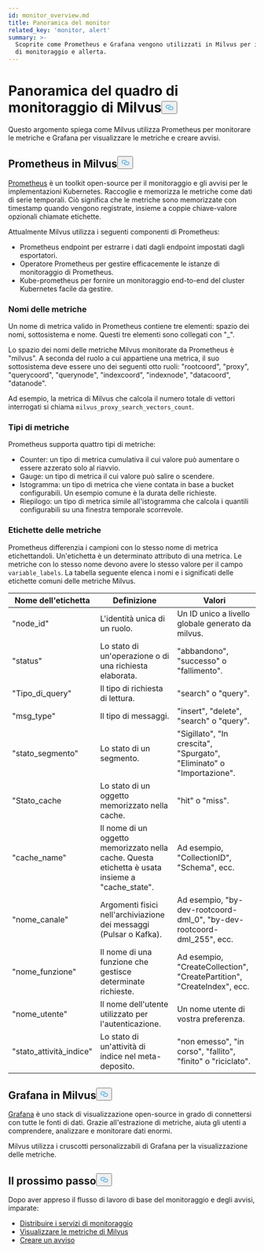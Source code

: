 ```yaml
---
id: monitor_overview.md
title: Panoramica del monitor
related_key: 'monitor, alert'
summary: >-
  Scoprite come Prometheus e Grafana vengono utilizzati in Milvus per i servizi
  di monitoraggio e allerta.
---
```

<h1 id="Milvus-monitoring-framework-overview" class="common-anchor-header">Panoramica del quadro di monitoraggio di Milvus<button data-href="#Milvus-monitoring-framework-overview" class="anchor-icon" translate="no">
      <svg translate="no"
        aria-hidden="true"
        focusable="false"
        height="20"
        version="1.1"
        viewBox="0 0 16 16"
        width="16"
      >
        <path
          fill="#0092E4"
          fill-rule="evenodd"
          d="M4 9h1v1H4c-1.5 0-3-1.69-3-3.5S2.55 3 4 3h4c1.45 0 3 1.69 3 3.5 0 1.41-.91 2.72-2 3.25V8.59c.58-.45 1-1.27 1-2.09C10 5.22 8.98 4 8 4H4c-.98 0-2 1.22-2 2.5S3 9 4 9zm9-3h-1v1h1c1 0 2 1.22 2 2.5S13.98 12 13 12H9c-.98 0-2-1.22-2-2.5 0-.83.42-1.64 1-2.09V6.25c-1.09.53-2 1.84-2 3.25C6 11.31 7.55 13 9 13h4c1.45 0 3-1.69 3-3.5S14.5 6 13 6z"
        ></path>
      </svg>
    </button></h1><p>Questo argomento spiega come Milvus utilizza Prometheus per monitorare le metriche e Grafana per visualizzare le metriche e creare avvisi.</p>
<h2 id="Prometheus-in-Milvus" class="common-anchor-header">Prometheus in Milvus<button data-href="#Prometheus-in-Milvus" class="anchor-icon" translate="no">
      <svg translate="no"
        aria-hidden="true"
        focusable="false"
        height="20"
        version="1.1"
        viewBox="0 0 16 16"
        width="16"
      >
        <path
          fill="#0092E4"
          fill-rule="evenodd"
          d="M4 9h1v1H4c-1.5 0-3-1.69-3-3.5S2.55 3 4 3h4c1.45 0 3 1.69 3 3.5 0 1.41-.91 2.72-2 3.25V8.59c.58-.45 1-1.27 1-2.09C10 5.22 8.98 4 8 4H4c-.98 0-2 1.22-2 2.5S3 9 4 9zm9-3h-1v1h1c1 0 2 1.22 2 2.5S13.98 12 13 12H9c-.98 0-2-1.22-2-2.5 0-.83.42-1.64 1-2.09V6.25c-1.09.53-2 1.84-2 3.25C6 11.31 7.55 13 9 13h4c1.45 0 3-1.69 3-3.5S14.5 6 13 6z"
        ></path>
      </svg>
    </button></h2><p><a href="https://prometheus.io/docs/introduction/overview/">Prometheus</a> è un toolkit open-source per il monitoraggio e gli avvisi per le implementazioni Kubernetes. Raccoglie e memorizza le metriche come dati di serie temporali. Ciò significa che le metriche sono memorizzate con timestamp quando vengono registrate, insieme a coppie chiave-valore opzionali chiamate etichette.</p>
<p>Attualmente Milvus utilizza i seguenti componenti di Prometheus:</p>
<ul>
<li>Prometheus endpoint per estrarre i dati dagli endpoint impostati dagli esportatori.</li>
<li>Operatore Prometheus per gestire efficacemente le istanze di monitoraggio di Prometheus.</li>
<li>Kube-prometheus per fornire un monitoraggio end-to-end del cluster Kubernetes facile da gestire.</li>
</ul>
<h3 id="Metric-names" class="common-anchor-header">Nomi delle metriche</h3><p>Un nome di metrica valido in Prometheus contiene tre elementi: spazio dei nomi, sottosistema e nome. Questi tre elementi sono collegati con "_".</p>
<p>Lo spazio dei nomi delle metriche Milvus monitorate da Prometheus è "milvus". A seconda del ruolo a cui appartiene una metrica, il suo sottosistema deve essere uno dei seguenti otto ruoli: "rootcoord", "proxy", "querycoord", "querynode", "indexcoord", "indexnode", "datacoord", "datanode".</p>
<p>Ad esempio, la metrica di Milvus che calcola il numero totale di vettori interrogati si chiama <code translate="no">milvus_proxy_search_vectors_count</code>.</p>
<h3 id="Metric-types" class="common-anchor-header">Tipi di metriche</h3><p>Prometheus supporta quattro tipi di metriche:</p>
<ul>
<li>Counter: un tipo di metrica cumulativa il cui valore può aumentare o essere azzerato solo al riavvio.</li>
<li>Gauge: un tipo di metrica il cui valore può salire o scendere.</li>
<li>Istogramma: un tipo di metrica che viene contata in base a bucket configurabili. Un esempio comune è la durata delle richieste.</li>
<li>Riepilogo: un tipo di metrica simile all'istogramma che calcola i quantili configurabili su una finestra temporale scorrevole.</li>
</ul>
<h3 id="Metric-labels" class="common-anchor-header">Etichette delle metriche</h3><p>Prometheus differenzia i campioni con lo stesso nome di metrica etichettandoli. Un'etichetta è un determinato attributo di una metrica. Le metriche con lo stesso nome devono avere lo stesso valore per il campo <code translate="no">variable_labels</code>. La tabella seguente elenca i nomi e i significati delle etichette comuni delle metriche Milvus.</p>
<table>
<thead>
<tr><th>Nome dell'etichetta</th><th>Definizione</th><th>Valori</th></tr>
</thead>
<tbody>
<tr><td>"node_id"</td><td>L'identità unica di un ruolo.</td><td>Un ID unico a livello globale generato da milvus.</td></tr>
<tr><td>"status"</td><td>Lo stato di un'operazione o di una richiesta elaborata.</td><td>"abbandono", "successo" o "fallimento".</td></tr>
<tr><td>"Tipo_di_query"</td><td>Il tipo di richiesta di lettura.</td><td>"search" o "query".</td></tr>
<tr><td>"msg_type"</td><td>Il tipo di messaggi.</td><td>"insert", "delete", "search" o "query".</td></tr>
<tr><td>"stato_segmento"</td><td>Lo stato di un segmento.</td><td>"Sigillato", "In crescita", "Spurgato", "Eliminato" o "Importazione".</td></tr>
<tr><td>"Stato_cache</td><td>Lo stato di un oggetto memorizzato nella cache.</td><td>"hit" o "miss".</td></tr>
<tr><td>"cache_name"</td><td>Il nome di un oggetto memorizzato nella cache. Questa etichetta è usata insieme a "cache_state".</td><td>Ad esempio, "CollectionID", "Schema", ecc.</td></tr>
<tr><td>"nome_canale"</td><td>Argomenti fisici nell'archiviazione dei messaggi (Pulsar o Kafka).</td><td>Ad esempio, "by-dev-rootcoord-dml_0", "by-dev-rootcoord-dml_255", ecc.</td></tr>
<tr><td>"nome_funzione"</td><td>Il nome di una funzione che gestisce determinate richieste.</td><td>Ad esempio, "CreateCollection", "CreatePartition", "CreateIndex", ecc.</td></tr>
<tr><td>"nome_utente"</td><td>Il nome dell'utente utilizzato per l'autenticazione.</td><td>Un nome utente di vostra preferenza.</td></tr>
<tr><td>"stato_attività_indice"</td><td>Lo stato di un'attività di indice nel meta-deposito.</td><td>"non emesso", "in corso", "fallito", "finito" o "riciclato".</td></tr>
</tbody>
</table>
<h2 id="Grafana-in-Milvus" class="common-anchor-header">Grafana in Milvus<button data-href="#Grafana-in-Milvus" class="anchor-icon" translate="no">
      <svg translate="no"
        aria-hidden="true"
        focusable="false"
        height="20"
        version="1.1"
        viewBox="0 0 16 16"
        width="16"
      >
        <path
          fill="#0092E4"
          fill-rule="evenodd"
          d="M4 9h1v1H4c-1.5 0-3-1.69-3-3.5S2.55 3 4 3h4c1.45 0 3 1.69 3 3.5 0 1.41-.91 2.72-2 3.25V8.59c.58-.45 1-1.27 1-2.09C10 5.22 8.98 4 8 4H4c-.98 0-2 1.22-2 2.5S3 9 4 9zm9-3h-1v1h1c1 0 2 1.22 2 2.5S13.98 12 13 12H9c-.98 0-2-1.22-2-2.5 0-.83.42-1.64 1-2.09V6.25c-1.09.53-2 1.84-2 3.25C6 11.31 7.55 13 9 13h4c1.45 0 3-1.69 3-3.5S14.5 6 13 6z"
        ></path>
      </svg>
    </button></h2><p><a href="https://grafana.com/docs/grafana/latest/introduction/">Grafana</a> è uno stack di visualizzazione open-source in grado di connettersi con tutte le fonti di dati. Grazie all'estrazione di metriche, aiuta gli utenti a comprendere, analizzare e monitorare dati enormi.</p>
<p>Milvus utilizza i cruscotti personalizzabili di Grafana per la visualizzazione delle metriche.</p>
<h2 id="Whats-next" class="common-anchor-header">Il prossimo passo<button data-href="#Whats-next" class="anchor-icon" translate="no">
      <svg translate="no"
        aria-hidden="true"
        focusable="false"
        height="20"
        version="1.1"
        viewBox="0 0 16 16"
        width="16"
      >
        <path
          fill="#0092E4"
          fill-rule="evenodd"
          d="M4 9h1v1H4c-1.5 0-3-1.69-3-3.5S2.55 3 4 3h4c1.45 0 3 1.69 3 3.5 0 1.41-.91 2.72-2 3.25V8.59c.58-.45 1-1.27 1-2.09C10 5.22 8.98 4 8 4H4c-.98 0-2 1.22-2 2.5S3 9 4 9zm9-3h-1v1h1c1 0 2 1.22 2 2.5S13.98 12 13 12H9c-.98 0-2-1.22-2-2.5 0-.83.42-1.64 1-2.09V6.25c-1.09.53-2 1.84-2 3.25C6 11.31 7.55 13 9 13h4c1.45 0 3-1.69 3-3.5S14.5 6 13 6z"
        ></path>
      </svg>
    </button></h2><p>Dopo aver appreso il flusso di lavoro di base del monitoraggio e degli avvisi, imparate:</p>
<ul>
<li><a href="/docs/it/monitor.md">Distribuire i servizi di monitoraggio</a></li>
<li><a href="/docs/it/visualize.md">Visualizzare le metriche di Milvus</a></li>
<li><a href="/docs/it/alert.md">Creare un avviso</a></li>
</ul>
